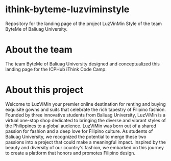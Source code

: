 # ithink-byteme-luzviminstyle
Repository for the landing page of the project LuzVinMin Style of the team ByteMe of Baliuag University.

# About the team
The team ByteMe of Baliuag University designed and conceptualized this landing page for the ICPHub iThink Code Camp.

# About this project
Welcome to LuzViMin your premier online destination for renting and buying exquisite gowns and suits that celebrate the rich tapestry of Filipino fashion. Founded by three innovative students from Baliuag University, LuzViMin is a virtual one-stop shop dedicated to bringing the diverse and vibrant styles of the Philippines to a global audience. LuzViMin was born out of a shared passion for fashion and a deep love for Filipino culture. As students of Baliuag University, we recognized the potential to merge these two passions into a project that could make a meaningful impact. Inspired by the beauty and diversity of our country's fashion, we embarked on this journey to create a platform that honors and promotes Filipino design.
